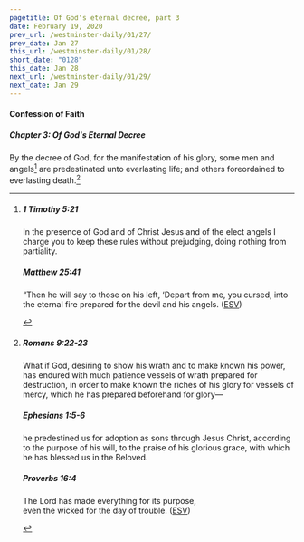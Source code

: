 ```yaml
---
pagetitle: Of God's eternal decree, part 3
date: February 19, 2020
prev_url: /westminster-daily/01/27/
prev_date: Jan 27
this_url: /westminster-daily/01/28/
short_date: "0128"
this_date: Jan 28
next_url: /westminster-daily/01/29/
next_date: Jan 29
---
```


#### Confession of Faith

##### Chapter 3: Of God's Eternal Decree

By the decree of God, for the manifestation of his glory, some men and angels[^fnref:wcf1] are predestinated unto everlasting life; and others foreordained to everlasting death.[^fnref:wcf2]

[^fnref:wcf1]: <div class="esv"><h5>1 Timothy 5:21</h5> <div class="esv-text"><p id="p54005021.01-1">In the presence of God and of Christ Jesus and of the elect angels I charge you to keep these rules without prejudging, doing nothing from partiality.</p> </div><h5>Matthew 25:41</h5> <div class="esv-text"><p id="p40025041.01-2"><span class="woc">&#8220;Then he will say to those on his left, &#8216;Depart from me, you cursed, into the eternal fire prepared for the devil and his angels.</span>  (<a href="http://www.esv.org" class="copyright">ESV</a>)</p> </div> </div>

[^fnref:wcf2]: <div class="esv"><h5>Romans 9:22-23</h5> <div class="esv-text"><p id="p45009022.01-1">What if God, desiring to show his wrath and to make known his power, has endured with much patience vessels of wrath prepared for destruction, in order to make known the riches of his glory for vessels of mercy, which he has prepared beforehand for glory&#8212;</p> </div><h5>Ephesians 1:5-6</h5> <div class="esv-text"><p id="p49001005.01-2">he predestined us for adoption as sons through Jesus Christ, according to the purpose of his will, to the praise of his glorious grace, with which he has blessed us in the Beloved.</p> </div><h5>Proverbs 16:4</h5> <div class="esv-text"><div class="block-indent"> <p class="line-group" id="p20016004.01-3">The <span class="small-caps">Lord</span> has made everything for its purpose,<br /> <span class="indent"></span>even the wicked for the day of trouble.  (<a href="http://www.esv.org" class="copyright">ESV</a>)</p> </div> </div> </div>

